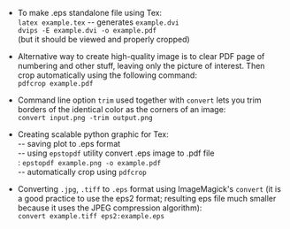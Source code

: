* To make .eps standalone file using Tex: <br /> 
```latex example.tex``` --  generates ```example.dvi``` <br /> 
```dvips -E example.dvi -o example.pdf``` <br />
(but it should be viewed and properly cropped)

* Alternative way to create high-quality image is to clear PDF page of numbering and other stuff, leaving only the picture of interest. Then crop automatically using the following command: <br /> 
```pdfcrop example.pdf```

* Command line option ```trim``` used together with ```convert``` lets you trim borders of the identical color as the corners of an image: <br />
```convert input.png -trim output.png``` 

* Creating scalable python graphic for Tex: <br />
-- saving plot to .eps format <br />
-- using ```epstopdf``` utility convert .eps image to .pdf file <br />:
```epstopdf example.png -o example.pdf``` <br />
-- automatically crop using ```pdfcrop```

* Converting ```.jpg```, ```.tiff``` to ```.eps``` format using ImageMagick's ```convert``` (it is a good practice to use the eps2 format; resulting eps file much smaller because it uses the JPEG compression algorithm): <br />
```convert example.tiff eps2:example.eps```
